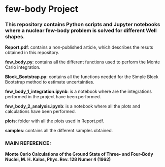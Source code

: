# few-body Project

### This repository contains Python scripts and Jupyter notebooks where a nuclear few-body problem is solved for different Well shapes.

  **Report.pdf**: contains a non-published article, which describes the resuts obtained in this repository.

  **few_body.py**: contains all the different functions used to perform the Monte Carlo integration.

  **Block_Bootstrap.py**: contains all the functions needed for the Simple Block Bootstrap method to estimate uncertainties.

  **few_body_1_integration.ipynb**: is a notebook where are the integrations performed in the project have been performed.

  **few_body_2_analysis.ipynb**: is a notebook where all the plots and calculations have been performed.

  **plots**: folder with all the plots used in Report.pdf.

  **samples**: contains all the different samples obtained.


### MAIN REFERENCE: 
**Monte Carlo Calculations of the Ground State of Three- and Four-Body Nuclei, M. H. Kalos, Phys. Rev. 128 Numer 4 (1962)**

